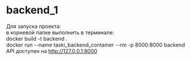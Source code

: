 # backend_1
Для запуска проекта:<br />
в корневой папке выполнить в терминале:<br />
  docker build -t backend .<br />
  docker run --name taski_backend_container --rm -p 8000:8000 backend<br />
API доступен на http://127.0.0.1:8000<br />

